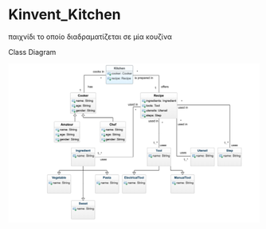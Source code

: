 # Kinvent_Kitchen
παιχνίδι το οποίο διαδραματίζεται σε μία κουζίνα

Class Diagram 

![image](https://github.com/elefstathi/Kinvent_Kitchen/blob/master/Kinvent_class_diagram.png)

